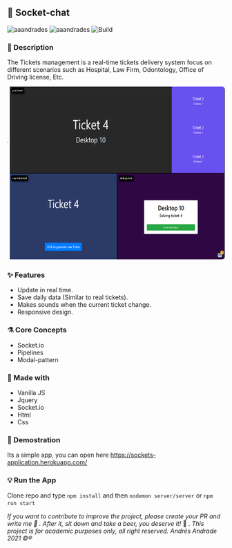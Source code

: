 ## :rocket: Socket-chat

![aaandrades](https://img.shields.io/badge/-Frontend-orange)
![aaandrades](https://img.shields.io/badge/-Backend-blue)
![Build](https://img.shields.io/badge/-Working-brightgreen)

### :memo: Description
The Tickets management is a real-time tickets delivery system focus on different scenarios such as Hospital, Law Firm, Odontology, Office of Driving license, Etc.

<img src="server/documentation/main.png"  alt="Login screen" width="600" height="400" style=border-radius:6px>

### :sparkles: Features
- Update in real time.
- Save daily data (Similar to real tickets).
- Makes sounds when the current ticket change.
- Responsive design.
### :alembic: Core Concepts

- Socket.io
- Pipelines
- Modal-pattern
### :construction: Made with
- Vanilla JS
- Jquery
- Socket.io
- Html
- Css

### :hammer: Demostration
Its a simple app, you can open here https://sockets-application.herokuapp.com/

### :bulb: Run the App
Clone repo and type ```npm install``` and then ```nodemon server/server``` or ```npm run start```

*If you want to contribute to improve the project, please create your PR and write me :speech_balloon: . After it, sit down and take a beer, you deserve it!* :beers: .
*This project is for academic purposes only, all right reserved. Andrés Andrade 2021 :copyright::registered:*
